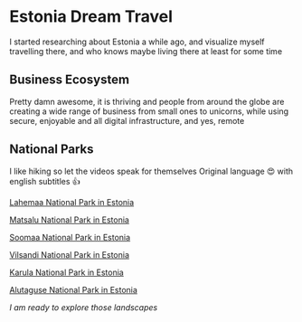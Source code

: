 # Estonia Dream Travel

I started researching about Estonia a while ago, and visualize myself travelling there, and who knows maybe living there at least for some time

## Business Ecosystem

Pretty damn awesome, it is thriving and people from around the globe are creating a wide range of business from small ones to unicorns, while using secure, enjoyable and all digital infrastructure, and yes, remote


## National Parks
I like hiking so let the videos speak for themselves
Original language 😍 with english subtitles 👍

[Lahemaa National Park in Estonia](https://www.youtube.com/watch?v=WWU4zxC4s5E)

[Matsalu National Park in Estonia](https://www.youtube.com/watch?v=zSY7MIPUna4)

[Soomaa National Park in Estonia](https://www.youtube.com/watch?v=Wpd_pNH62Sw)

[Vilsandi National Park in Estonia](https://www.youtube.com/watch?v=zaK_IcsUybc)

[Karula National Park in Estonia](https://www.youtube.com/watch?v=QVOyej2KilQ)

[Alutaguse National Park in Estonia](https://www.youtube.com/watch?v=nWxNBIxrBXQ)

*I am ready to explore those landscapes*